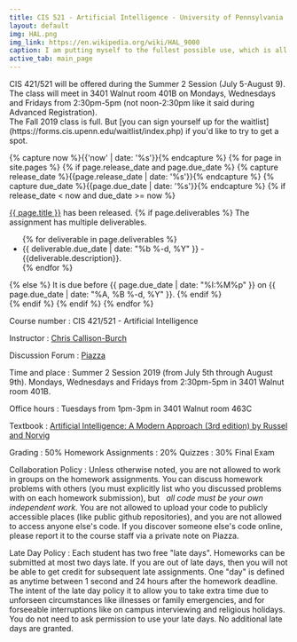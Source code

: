 ```yaml
---
title: CIS 521 - Artificial Intelligence - University of Pennsylvania
layout: default
img: HAL.png
img_link: https://en.wikipedia.org/wiki/HAL_9000
caption: I am putting myself to the fullest possible use, which is all I think that any conscious entity can ever hope to do. 
active_tab: main_page 
---
```

 
<div class="alert alert-success">
CIS 421/521 will be offered during the Summer 2 Session (July 5-August 9).  The class will meet in 3401 Walnut room 401B on Mondays, Wednesdays and Fridays from 2:30pm-5pm (not noon-2:30pm like it said during Advanced Registration). 
</div>


<div class="alert alert-success" markdown="1">
The Fall 2019 class is full. But [you can sign yourself up for the waitlist](https://forms.cis.upenn.edu/waitlist/index.php) if you'd like to try to get a spot.
</div>



<!-- Display an alert about upcoming homework assignments -->
{% capture now %}{{'now' | date: '%s'}}{% endcapture %}
{% for page in site.pages %}
{% if page.release_date and page.due_date %}
{% capture release_date %}{{page.release_date | date: '%s'}}{% endcapture %}
{% capture due_date %}{{page.due_date | date: '%s'}}{% endcapture %}
{% if release_date < now and due_date >= now %}
<div class="alert alert-info">
<a href="{{page.url}}">{{ page.title }}</a> has been released.  
{% if page.deliverables %}
The assignment has multiple deliverables.
<ul>
{% for deliverable in page.deliverables %}
<li>{{ deliverable.due_date | date: "%b %-d, %Y" }} - {{deliverable.description}}.</li>
{% endfor %}
</ul>
{% else %}
It is due before {{ page.due_date | date: "%I:%M%p" }} on {{ page.due_date | date: "%A, %B %-d, %Y" }}.
{% endif %}
</div>
{% endif %}
{% endif %}
{% endfor %}
<!-- End alert for upcoming homework assignments -->

<!-- 
<div class="alert alert-info">
The first midterm will be in-class on Tuesday October 2.  If you'd like to do a practice exam, here's a <a href="assets/practice_exams/midterm1-practice.pdf">sample of a previous year's midterm</a>. You can take a look at <a href="assets/practice_exams/midterm1-practice+ANSWERS.pdf">the sample solutions</a> after you've done it.
</div>
 -->

Course number
: CIS 421/521 - Artificial Intelligence 

Instructor
: [Chris Callison-Burch](https://www.cis.upenn.edu/~ccb/)

Discussion Forum
: [Piazza](https://piazza.com/upenn/summer2019/cis521)

Time and place
: Summer 2 Session 2019 (from July 5th through August 9th). Mondays, Wednesdays and Fridays from 2:30pm-5pm in 3401 Walnut room 401B.

Office hours
: Tuesdays from 1pm-3pm in 3401 Walnut room 463C

Textbook
: [Artificial Intelligence: A Modern Approach (3rd edition) by Russel and Norvig](https://www.amazon.com/Artificial-Intelligence-Approach-Stuart-Russell/dp/9332543518/)

Grading
: 50% Homework Assignments
: 20% Quizzes
: 30% Final Exam

<!--
Grading
: 55% Homework Assignments, 15% Midterm 1, 15% Midterm 2, 15% Midterm 3.  There roughly one homework assignment per week, aside from weeks with exams.  Students enrolled in CIS 421 may skip one HW assignment, or they may discard their lowest scoring HW assignment.  You do not get late days back on the homework that you discard.  Students enrolled in CIS 521 must complete all HW assignments and cannot discard their lowest scoring assignment.
-->

Collaboration Policy
: Unless otherwise noted, you are not allowed to work in groups on the homework assignments. You can discuss homework problems with others (you must explicitly list who you discussed problems with on each homework submission), but   *all code must be your own independent work.*  You are not allowed to upload your code to publicly accessible places (like public github repositories), and you are not allowed to access anyone else's code.  If you discover someone else's code online, please report it to the course staff via a private note on Piazza. 


Late Day Policy
: Each student has two free "late days".  Homeworks can be submitted at most two days late.  If you are out of late days, then you will not be able to get credit for subsequent late assignments. One "day" is defined as anytime between 1 second and 24 hours after the homework deadline. The intent of the late day policy it to allow you to take extra time due to unforseen circumstances like illnesses or family emergencies, and for forseeable interruptions like on campus interviewing and religious holidays.  You do not need to ask permission to use your late days.  No additional late days are granted. 

